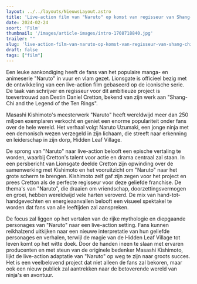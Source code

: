 ```yaml
---
layout: ../../layouts/NieuwsLayout.astro
title: 'Live-action film van "Naruto" op komst van regisseur van Shang-Chi'
date: 2024-02-24
soort: 'Film'
thumbnail: '/images/article-images/intro-1708718840.jpg'
trailer: ""
slug: 'live-action-film-van-naruto-op-komst-van-regisseur-van-shang-chi'
draft: false
tags: ["film"]
---
```



Een leuke aankondiging heeft de fans van het populaire manga- en animeserie "Naruto" in vuur en vlam gezet. Lionsgate is officieel bezig met de ontwikkeling van een live-action film gebaseerd op de iconische serie. De taak van schrijver en regisseur voor dit ambitieuze project is toevertrouwd aan Destin Daniel Cretton, bekend van zijn werk aan "Shang-Chi and the Legend of the Ten Rings".

Masashi Kishimoto's meesterwerk "Naruto" heeft wereldwijd meer dan 250 miljoen exemplaren verkocht en geniet een enorme populariteit onder fans over de hele wereld. Het verhaal volgt Naruto Uzumaki, een jonge ninja met een demonisch wezen verzegeld in zijn lichaam, die streeft naar erkenning en leiderschap in zijn dorp, Hidden Leaf Village.

De sprong van "Naruto" naar live-action belooft een epische vertaling te worden, waarbij Cretton's talent voor actie en drama centraal zal staan. In een persbericht van Lionsgate deelde Cretton zijn opwinding over de samenwerking met Kishimoto en het vooruitzicht om "Naruto" naar het grote scherm te brengen. Kishimoto zelf gaf zijn zegen voor het project en prees Cretton als de perfecte regisseur voor deze geliefde franchise. De thema's van "Naruto", die draaien om vriendschap, doorzettingsvermogen en groei, hebben wereldwijd vele harten veroverd. De mix van hand-tot-handgevechten en energieaanvallen belooft een visueel spektakel te worden dat fans van alle leeftijden zal aanspreken.

De focus zal liggen op het vertalen van de rijke mythologie en diepgaande personages van "Naruto" naar een live-action setting. Fans kunnen reikhalzend uitkijken naar een nieuwe interpretatie van hun geliefde personages en verhalen, terwijl de magie van de Hidden Leaf Village tot leven komt op het witte doek. Door de handen ineen te slaan met ervaren producenten en met steun van de originele bedenker Masashi Kishimoto, lijkt de live-action adaptatie van "Naruto" op weg te zijn naar groots succes. Het is een veelbelovend project dat niet alleen de fans zal bekoren, maar ook een nieuw publiek zal aantrekken naar de betoverende wereld van ninja's en avontuur.
